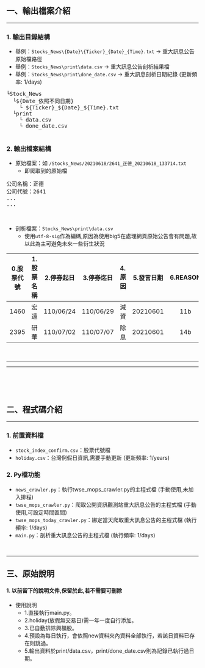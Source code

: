 ## 一、輸出檔案介紹
<hr>

###  1. 輸出目錄結構
- 舉例：`Stocks_News\{Date}\{Ticker}_{Date}_{Time}.txt` -> 重大訊息公告原始檔路徑
- 舉例：`Stocks_News\print\data.csv` -> 重大訊息公告剖析結果檔
- 舉例：`Stocks_News\print\done_date.csv` -> 重大訊息剖析日期紀錄 (更新頻率: 1/days)

<pre>
└Stock_News
  └${Date_依照不同日期}
    └ ${Ticker}_${Date}_${Time}.txt
  └print
    └ data.csv
    └ done_date.csv  

</pre>

### 2. 輸出檔案結構

- 原始檔案：如 `/Stocks_News/20210618/2641_正德_20210618_133714.txt`
  - 即爬取到的原始檔
<pre>
公司名稱：正德
公司代號：2641
...
...
</pre>

<br>

- 剖析檔案：`Stocks_News\print\data.csv` 
  - 使用`utf-8-sig`作為編碼,原因為使用big5在處理網頁原始公告會有問題,故以此為主可避免未來一些衍生狀況

|0.股票代號|1.股票名稱|   2.停券起日   |   3.停券迄日   | 4.原因 |   5.發言日期   | 6.REASON |
|:--------:|:--------:|:--------------:|:--------------:|:-------|:--------------:|:--------:|
| 1460 |宏遠|110/06/24|110/06/29|減資|20210601|11b|
| 2395 |研華|110/07/02|110/07/07|除息|20210601|14b|

<br>
<hr>
<hr>
<br>
<br>
<br>

## 二、程式碼介紹
<hr>

### 1. 前置資料檔
- `stock_index_confirm.csv`：股票代號檔
- `holiday.csv`：台灣例假日資訊,需要手動更新 (更新頻率: 1/years)

### 2. Py檔功能
- `news_crawler.py`：執行twse_mops_crawler.py的主程式檔 (手動使用,未加入排程)
- `twse_mops_crawler.py`：爬取公開資訊觀測站重大訊息公告的主程式檔 (手動使用,可設定時間區間)
- `twse_mops_today_crawler.py`：綁定當天爬取重大訊息公告的主程式檔 (執行頻率: 1/days)
- `main.py`：剖析重大訊息公告的主程式檔 (執行頻率: 1/days)

<br>
<hr>

## 三、原始說明

#### 1. 以前留下的說明文件,保留於此,若不需要可刪除

- 使用說明
  - 1.直接執行main.py。
  - 2.holiday(放假無交易日)需一年一度自行添加。
  - 3.已自動排除興櫃股。
  - 4.預設為每日執行，會依照new資料夾內資料全部執行，若該日資料已存在則跳過。
  - 5.輸出資料於print/data.csv，print/done_date.csv則為記錄已執行過日期。